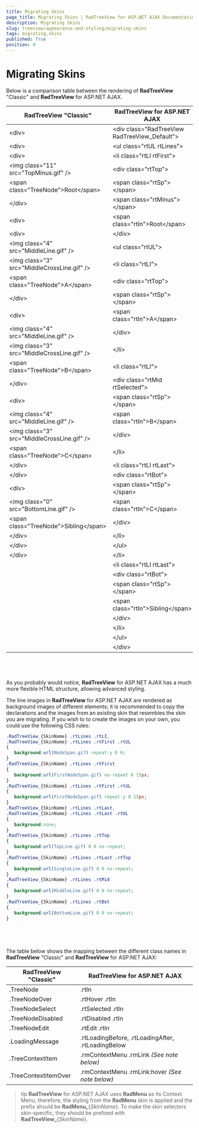 ```yaml
---
title: Migrating Skins
page_title: Migrating Skins | RadTreeView for ASP.NET AJAX Documentation
description: Migrating Skins
slug: treeview/appearance-and-styling/migrating-skins
tags: migrating,skins
published: True
position: 0
---
```


# Migrating Skins


Below is a comparison table between the rendering of **RadTreeView** "Classic" and **RadTreeView** for ASP.NET AJAX.


| RadTreeView "Classic" | RadTreeView for ASP.NET AJAX |
| ------ | ------ |
|&lt;div&gt;|&lt;div class="RadTreeView RadTreeView_Default"&gt;|
|&lt;div&gt;|&lt;ul class="rtUL rtLines"&gt;|
|&lt;div&gt;|&lt;li class="rtLI rtFirst"&gt;|
|&lt;img class="11" src="TopMinus.gif" /&gt;|&lt;div class="rtTop"&gt;|
|&lt;span class="TreeNode"&gt;Root&lt;/span&gt;|&lt;span class="rtSp"&gt;&lt;/span&gt;|
|&lt;/div&gt;|&lt;span class="rtMinus"&gt;&lt;/span&gt;|
|&lt;div&gt;|&lt;span class="rtIn"&gt;Root&lt;/span&gt;|
|&lt;div&gt;|&lt;/div&gt;|
|&lt;img class="4" src="MiddleLine.gif" /&gt;|&lt;ul class="rtUL"&gt;|
|&lt;img class="3" src="MiddleCrossLine.gif" /&gt;|&lt;li class="rtLI"&gt;|
|&lt;span class="TreeNode"&gt;A&lt;/span&gt;|&lt;div class="rtTop"&gt;|
|&lt;/div&gt;|&lt;span class="rtSp"&gt;&lt;/span&gt;|
|&lt;div&gt;|&lt;span class="rtIn"&gt;A&lt;/span&gt;|
|&lt;img class="4" src="MiddleLine.gif" /&gt;|&lt;/div&gt;|
|&lt;img class="3" src="MiddleCrossLine.gif" /&gt;|&lt;/li&gt;|
|&lt;span class="TreeNode"&gt;B&lt;/span&gt;|&lt;li class="rtLI"&gt;|
|&lt;/div&gt;|&lt;div class="rtMid rtSelected"&gt;|
|&lt;div&gt;|&lt;span class="rtSp"&gt;&lt;/span&gt;|
|&lt;img class="4" src="MiddleLine.gif" /&gt;|&lt;span class="rtIn"&gt;B&lt;/span&gt;|
|&lt;img class="3" src="MiddleCrossLine.gif" /&gt;|&lt;/div&gt;|
|&lt;span class="TreeNode"&gt;C&lt;/span&gt;|&lt;/li&gt;|
|&lt;/div&gt;|&lt;li class="rtLI rtLast"&gt;|
|&lt;/div&gt;|&lt;div class="rtBot"&gt;|
|&lt;div&gt;|&lt;span class="rtSp"&gt;&lt;/span&gt;|
|&lt;img class="0" src="BottomLine.gif" /&gt;|&lt;span class="rtIn"&gt;C&lt;/span&gt;|
|&lt;span class="TreeNode"&gt;Sibling&lt;/span&gt;|&lt;/div&gt;|
|&lt;/div&gt;|&lt;/li&gt;|
|&lt;/div&gt;|&lt;/ul&gt;|
|&lt;/div&gt;|&lt;/li&gt;|
||&lt;li class="rtLI rtLast"&gt;|
||&lt;div class="rtBot"&gt;|
||&lt;span class="rtSp"&gt;&lt;/span&gt;|
||&lt;span class="rtIn"&gt;Sibling&lt;/span&gt;|
||&lt;/div&gt;|
||&lt;/li&gt;|
||&lt;/ul&gt;|
||&lt;/div&gt;|

##  

As you probably would notice, **RadTreeView** for ASP.NET AJAX has a much more flexible HTML structure, allowing advanced styling.

The line images in **RadTreeView** for ASP.NET AJAX are rendered as background images of different elements; it is recommended to copy the declarations and the images from an existing skin that resembles the skin you are migrating. If you wish to to create the images on your own, you could use the following CSS rules:

````CSS
.RadTreeView_{SkinName} .rtLines .rtLI,
.RadTreeView_{SkinName} .rtLines .rtFirst .rtUL
{
   background:url(NodeSpan.gif) repeat-y 0 0;
}
.RadTreeView_{SkinName} .rtLines .rtFirst
{
   background:url(FirstNodeSpan.gif) no-repeat 0 15px;
}
.RadTreeView_{SkinName} .rtLines .rtFirst .rtUL
{
   background:url(FirstNodeSpan.gif) repeat-y 0 15px;
}
.RadTreeView_{SkinName} .rtLines .rtLast,
.RadTreeView_{SkinName} .rtLines .rtLast .rtUL
{
   background:none;
}
.RadTreeView_{SkinName} .rtLines .rtTop
{
   background:url(TopLine.gif) 0 0 no-repeat;
}
.RadTreeView_{SkinName} .rtLines .rtLast .rtTop
{
   background:url(SingleLine.gif) 0 0 no-repeat;
}
.RadTreeView_{SkinName} .rtLines .rtMid
{
   background:url(MiddleLine.gif) 0 0 no-repeat;
}
.RadTreeView_{SkinName} .rtLines .rtBot
{
   background:url(BottomLine.gif) 0 0 no-repeat;
} 		
````



##  

The table below shows the mapping between the different class names in **RadTreeView** "Classic" and **RadTreeView** for ASP.NET AJAX:


| RadTreeView "Classic" | RadTreeView for ASP.NET AJAX |
| ------ | ------ |
|.TreeNode|.rtIn|
|.TreeNodeOver|.rtHover .rtIn|
|.TreeNodeSelect|.rtSelected .rtIn|
|.TreeNodeDisabled|.rtDisabled .rtIn|
|.TreeNodeEdit|.rtEdit .rtIn|
|.LoadingMessage|.rtLoadingBefore, .rtLoadingAfter, .rtLoadingBelow|
|.TreeContextItem|.rmContextMenu .rmLink *(See note below)* |
|.TreeContextItemOver|.rmContextMenu .rmLink:hover *(See note below)* |

>tip **RadTreeView** for ASP.NET AJAX uses **RadMenu** as its Context Menu; therefore, the styling from the **RadMenu** skin is applied and the prefix should be **RadMenu_**{*SkinName*}.
>To make the skin selectors skin-specific, they should be prefixed with **RadTreeView_**{*SkinName*}.
>


